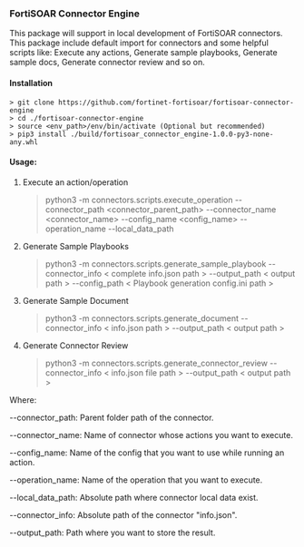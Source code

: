 ### FortiSOAR Connector Engine

This package will support in local development of FortiSOAR connectors. This package include default import for 
connectors and some helpful scripts like: Execute any actions, Generate sample playbooks, Generate sample docs,
Generate connector review and so on.

#### Installation
    > git clone https://github.com/fortinet-fortisoar/fortisoar-connector-engine
    > cd ./fortisoar-connector-engine
    > source <env_path>/env/bin/activate (Optional but recommended)
    > pip3 install ./build/fortisoar_connector_engine-1.0.0-py3-none-any.whl

#### Usage:
1. Execute an action/operation
    > python3 -m connectors.scripts.execute_operation --connector_path <connector_parent_path> --connector_name <connector_name> --config_name <config_name> --operation_name <operation name> --local_data_path <local data path>
    
2. Generate Sample Playbooks
    > python3 -m connectors.scripts.generate_sample_playbook --connector_info < complete info.json path > --output_path < output path > --config_path < Playbook generation config.ini path >

3. Generate Sample Document
   > python3 -m connectors.scripts.generate_document --connector_info < info.json path > --output_path < output path >

4. Generate Connector Review
   > python3 -m connectors.scripts.generate_connector_review --connector_info < info.json file path > --output_path < output path > 
   > 

Where:

--connector_path: Parent folder path of the connector.

--connector_name: Name of connector whose actions you want to execute.

--config_name: Name of the config that you want to use while running an action.

--operation_name: Name of the operation that you want to execute.

--local_data_path: Absolute path where connector local data exist.

--connector_info: Absolute path of the connector "info.json".

--output_path: Path where you want to store the result.



